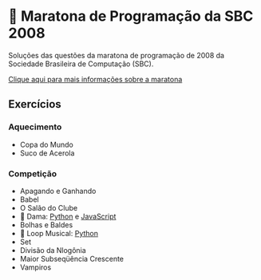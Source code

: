 # :balloon: Maratona de Programação da SBC 2008

Soluções das questões da maratona de programação de 2008 da Sociedade Brasileira de Computação (SBC).

[Clique aqui para mais informações sobre a maratona](http://maratona.ime.usp.br/hist/2008/)

## Exercícios

### Aquecimento

  - Copa do Mundo
  - Suco de Acerola

### Competição

  - Apagando e Ganhando
  - Babel
  - O Salão do Clube
  - 🎈 Dama: [Python](../python/1087.py) e [JavaScript](../python/1087.js)
  - Bolhas e Baldes
  - 🎈 Loop Musical: [Python](../python/1089.py)
  - Set
  - Divisão da Nlogônia
  - Maior Subseqüência Crescente
  - Vampiros
